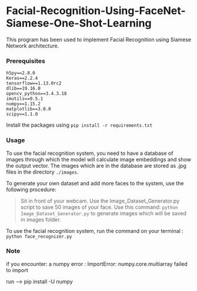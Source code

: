 # Facial-Recognition-Using-FaceNet-Siamese-One-Shot-Learning
This program has been used to implement Facial Recognition using Siamese Network architecture.

### Prerequisites

    h5py==2.8.0
	Keras==2.2.4
	tensorflow==1.13.0rc2
	dlib==19.16.0
	opencv_python==3.4.3.18
	imutils==0.5.1
	numpy==1.15.2
	matplotlib==3.0.0
	scipy==1.1.0

Install the packages using `pip install -r requirements.txt`

### Usage
To use the facial recognition system, you need to have a database of images through which the model will calculate image embeddings and show the output vector. 
The images which are in the database are stored as .jpg files in the directory `./images`.


To generate your own dataset and add more faces to the system, use the following procedure:

> Sit in front of your webcam.
> Use the Image_Dataset_Generator.py script to save 50 images of your face.
> Use this command: `python Image_Dataset_Generator.py` to generate images which will be saved in images folder.

To use the facial recognition system, run the command on your terminal : 
`python face_recognizer.py` 


### Note 
if you encounter: a numpy error  : ImportError: numpy.core.multiarray failed to import

run --> pip install -U numpy
